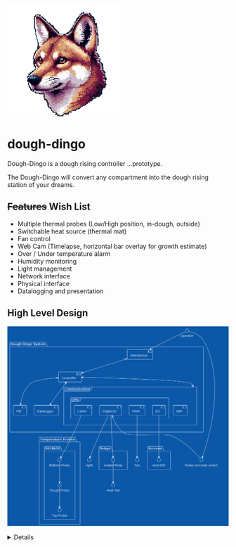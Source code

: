 ![Image of a dingo head](https://github.com/jelsdon/dough-dingo/blob/main/images/dough-dingo-small.png?raw=true)

# dough-dingo
Dough-Dingo is a dough rising controller ...prototype.

The Dough-Dingo will convert any compartment into the dough rising
station of your dreams.

## ~~Features~~ Wish List
* Multiple thermal probes (Low/High position, in-dough, outside)
* Switchable heat source (thermal mat)
* Fan control
* Web Cam (Timelapse, horizontal bar overlay for growth estimate)
* Over / Under temperature alarm
* Humidity monitoring
* Light management
* Network interface
* Physical interface
* Datalogging and presentation

## High Level Design
![Image of component diagram](https://github.com/jelsdon/dough-dingo/blob/main/images/components.png?raw=true)
<details>

```
@startuml
!theme amiga

interface "Heat mat"


folder "Dough Dingo System" {
  [PID]
  [Datalogger]
  [Controller]
  [Webservice]
  frame "Communication" {
    [WiFi]
    frame "GPIO" {
    [1-Wire]
    [Digital I/O]
    [PWM]
    [I2C]
    }
  }
  [Webservice] <--> Controller
  [Controller] <--> Datalogger
  [Controller] <--> PID
  [Controller] <--> Communication
}


folder "Temperature Probes" {
  folder "DS18b20" {
    [1-Wire] --> "Bottom Probe"
    "Bottom Probe" --> "Dough Probe"
    "Dough Probe" --> "Top Probe"
  }
}

folder "Relays" {
    "Heater Relay" --> "Heat mat"
}

 
folder "Screens" {
  interface "ssd1306"
}


[I2C] --> ssd1306
[Digital I/O] --> "Heater Relay"
[Digital I/O] --> Light
[Digital I/O] <-- "Rotary encoder switch"
[PWM] --> Fan
Operator --> Webservice
Operator --> "Rotary encoder switch"
@enduml
```

</details>
